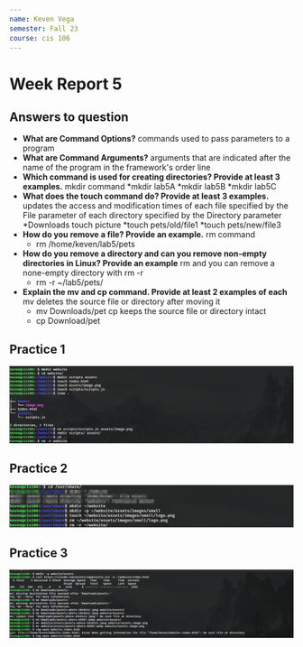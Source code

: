 ```yaml
---
name: Keven Vega
semester: Fall 23
course: cis 106
---
```


# Week Report 5

## Answers to question 

* **What are Command Options?**
  commands used to pass parameters to a program
* **What are Command Arguments?**
  arguments that are indicated after the name of the program in the framework's order line
* **Which command is used for creating directories? Provide at least 3 examples.**
  mkdir command
   *mkdir lab5A
   *mkdir lab5B
   *mkdir lab5C
* **What does the touch command do? Provide at least 3 examples.**
 updates the access and modification times of each file specified by the File parameter of each directory specified by the Directory parameter
   *Downloads touch picture
   *touch pets/old/file1
   *touch pets/new/file3
* **How do you remove a file? Provide an example.**
rm command 
   * rm /home/keven/lab5/pets
* **How do you remove a directory and can you remove non-empty directories in Linux? Provide an example**
  rm and you can remove a none-empty directory with rm -r
   * rm -r ~/lab5/pets/
* **Explain the mv and cp command. Provide at least 2 examples of each**
  mv deletes the source file or directory after moving it
   * mv Downloads/pet
  cp keeps the source file or directory intact
   * cp Download/pet

## Practice 1 
![p1](wrp51.png)
## Practice 2
![p2](wrp52.png)
## Practice 3 
![p3](wrp53.png)